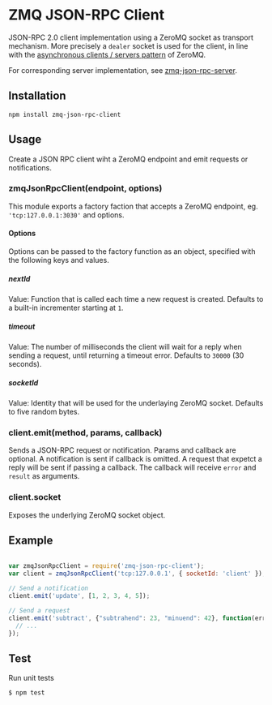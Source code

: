 # ZMQ JSON-RPC Client

JSON-RPC 2.0 client implementation using a ZeroMQ socket as transport mechanism. 
More precisely a `dealer` socket is used for the client, in line with the [asynchronous clients / servers pattern](http://zguide.zeromq.org/page:all#The-Asynchronous-Client-Server-Pattern)
of ZeroMQ.

For corresponding server implementation, see [zmq-json-rpc-server](https://github.com/claudijo/zmq-json-rpc-server).

## Installation

```
npm install zmq-json-rpc-client
```

## Usage

Create a JSON RPC client wiht a ZeroMQ endpoint and emit requests or 
notifications.

### zmqJsonRpcClient(endpoint, options)

This module exports a factory faction that accepts a ZeroMQ endpoint, eg. 
`'tcp:127.0.0.1:3030'` and options. 

#### Options

Options can be passed to the factory function as an object, specified with the 
following keys and values.


##### nextId

Value: Function that is called each time a new request is created. Defaults to a 
built-in incrementer starting at `1`.

##### timeout

Value: The number of milliseconds the client will wait for a reply when sending 
a request, until returning a timeout error. Defaults to `30000` (30 seconds).

##### socketId

Value: Identity that will be used for the underlaying ZeroMQ socket. Defaults to 
five random bytes.

### client.emit(method, params, callback)

Sends a JSON-RPC request or notification. Params and callback are optional. A 
notification is sent if callback is omitted. A request that expetct a reply
will be sent if passing a callback. The callback will receive `error` and  
`result` as arguments.

### client.socket

Exposes the underlying ZeroMQ socket object.

## Example

```js

var zmqJsonRpcClient = require('zmq-json-rpc-client');
var client = zmqJsonRpcClient('tcp:127.0.0.1', { socketId: 'client' });

// Send a notification
client.emit('update', [1, 2, 3, 4, 5]);  

// Send a request
client.emit('subtract', {"subtrahend": 23, "minuend": 42}, function(err, result) {
  // ...
});

```

## Test

Run unit tests

`$ npm test`




